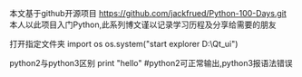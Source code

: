 本文基于github开源项目 
https://github.com/jackfrued/Python-100-Days.git
本人以此项目入门Python,此系列博文谨以记录学习历程及分享给需要的朋友

打开指定文件夹
import os
os.system("start explorer D:\Qt_ui")

python2与python3区别
print  "hello"  #python2可正常输出,python3报语法错误

